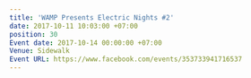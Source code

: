 ```yaml
---
title: 'WAMP Presents Electric Nights #2'
date: 2017-10-11 10:03:00 +07:00
position: 30
Event date: 2017-10-14 00:00:00 +07:00
Venue: Sidewalk
Event URL: https://www.facebook.com/events/353733941716537
---
```


